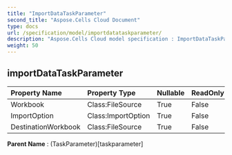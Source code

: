 ```yaml
---
title: "ImportDataTaskParameter"
second_title: "Aspose.Cells Cloud Document"
type: docs
url: /specification/model/importdatataskparameter/
description: "Aspose.Cells Cloud model specification : ImportDataTaskParameter. Effortlessly handle Excel and other spreadsheet documents with features like opening, generating, editing, splitting, merging, comparing, and converting."
weight: 50
---
```


## **importDataTaskParameter**

 

| Property Name | Property Type | Nullable |  ReadOnly | DefaultValue | Description | 
| :- | :- | :- |:- |  :- | :- |
| Workbook | Class:FileSource | True |  False |  |  |  
| ImportOption | Class:ImportOption | True |  False |  |  |  
| DestinationWorkbook | Class:FileSource | True |  False |  |  |  

**Parent Name** : (TaskParameter)[taskparameter]

